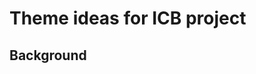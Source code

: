 # Theme ideas for ICB project
## Background

<p align
The background would be more cutesty to make it more different
https://free-game-assets.itch.io/free-parallax-2d-backgrounds
## The ball
The idea of the ball I wanted to make it more unique pixelated or realistic
https://helianthus-games.itch.io/pixel-art-planets
https://assetstore.unity.com/packages/2d/textures-materials/sky/free-hdr-sky-61217
## The ramp
The ramp I tried to match with the background with the purples
https://closeluca.itch.io/titlemap-px-space-swamp
## The holes
For the holes I wasn't so sure on what to add but I wanted to make the hole more cuter and have more color
https://donhellsing.itch.io/heart1
